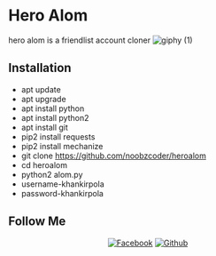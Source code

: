 # Hero Alom
hero alom is a friendlist account cloner
![giphy (1)](https://user-images.githubusercontent.com/76752507/103382929-1563e300-4b1b-11eb-9ab4-02403e2113a0.gif)
## Installation 
* apt update
* apt upgrade
* apt install python
* apt install python2
* apt install git
* pip2 install requests
* pip2 install mechanize
* git clone https://github.com/noobzcoder/heroalom
* cd heroalom
* python2 alom.py
* username-khankirpola
* password-khankirpola
## Follow Me
<p align="center">
<a href="https://fb.com/100270428688672"><img title="Facebook" src="https://img.shields.io/badge/Facebook-NoobZ-red?style=for-the-badge&logo=facebook"></a>
<a href="https://github.com/noobzcoder"><img title="Github" src="https://img.shields.io/badge/Github-noobz--coder-blue?style=for-the-badge&logo=github"></a>


